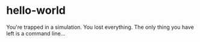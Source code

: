 # hello-world
You're trapped in a simulation. You lost everything. The only thing you have left is a command line...
